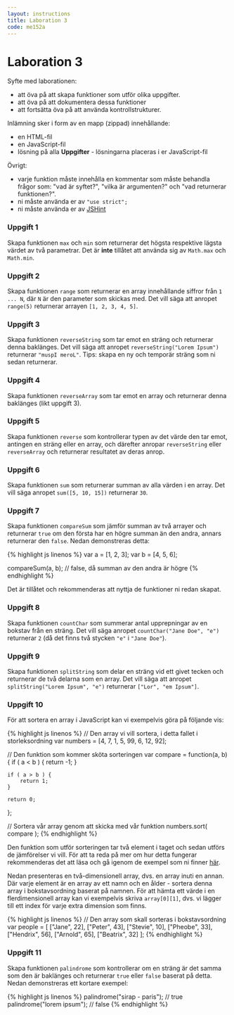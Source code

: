 ```yaml
---
layout: instructions
title: Laboration 3
code: me152a
---
```


# Laboration 3

Syfte med laborationen:

* att öva på att skapa funktioner som utför olika uppgifter.
* att öva på att dokumentera dessa funktioner
* att fortsätta öva på att använda kontrollstrukturer.

Inlämning sker i form av en mapp (zippad) innehållande:

* en HTML-fil
* en JavaScript-fil
* lösning på alla __Uppgifter__ - lösningarna placeras i er JavaScript-fil

Övrigt:

* varje funktion måste innehålla en kommentar som måste behandla frågor som: "vad är syftet?", "vilka är argumenten?" och "vad returnerar funktionen?".
* ni måste använda er av `"use strict";`
* ni måste använda er av [JSHint](http://jshint.com/)

### Uppgift 1

Skapa funktionen `max` och `min` som returnerar det högsta respektive lägsta värdet av två parametrar. Det är __inte__ tillåtet att använda sig av `Math.max` och `Math.min`.

### Uppgift 2

Skapa funktionen `range` som returnerar en array innehållande siffror från `1 ... N`, där `N` är den parameter som skickas med. Det vill säga att anropet `range(5)` returnerar arrayen `[1, 2, 3, 4, 5]`.

### Uppgift 3

Skapa funktionen `reverseString` som tar emot en sträng och returnerar denna baklänges. Det vill säga att anropet `reverseString("Lorem Ipsum")` returnerar `"muspI meroL"`. Tips: skapa en ny och temporär sträng som ni sedan returnerar.

### Uppgift 4

Skapa funktionen `reverseArray` som tar emot en array och returnerar denna baklänges (likt uppgift 3).

### Uppgift 5

Skapa funktionen `reverse` som kontrollerar typen av det värde den tar emot, antingen en sträng eller en array, och därefter anropar `reverseString` eller `reverseArray` och returnerar resultatet av deras anrop.

### Uppgift 6

Skapa funktionen `sum` som returnerar summan av alla värden i en array. Det vill säga anropet `sum([5, 10, 15])` returnerar `30`.

### Uppgift 7

Skapa funktionen `compareSum` som jämför summan av två arrayer och returnerar `true` om den första har en högre summan än den andra, annars returnerar den `false`. Nedan demonstreras detta:

{% highlight js linenos %}
var a = [1, 2, 3];
var b = [4, 5, 6];

compareSum(a, b); // false, då summan av den andra är högre
{% endhighlight %}

Det är tillåtet och rekommenderas att nyttja de funktioner ni redan skapat.

### Uppgift 8

Skapa funktionen `countChar` som summerar antal upprepningar av en bokstav från en sträng. Det vill säga anropet `countChar("Jane Doe", "e")` returnerar `2` (då det finns två stycken `"e"` i `"Jane Doe"`).

### Uppgift 9

Skapa funktionen `splitString` som delar en sträng vid ett givet tecken och returnerar de två delarna som en array. Det vill säga att anropet `splitString("Lorem Ipsum", "e")` returnerar `["Lor", "em Ipsum"]`.

### Uppgift 10

För att sortera en array i JavaScript kan vi exempelvis göra på följande vis:

{% highlight js linenos %}
// Den array vi vill sortera, i detta fallet i storleksordning
var numbers = [4, 7, 1, 5, 99, 6, 12, 92];

// Den funktion som kommer sköta sorteringen
var compare = function(a, b) {
    if ( a < b ) {
        return -1;
    }

    if ( a > b ) {
        return 1;
    }

    return 0;
};

// Sortera vår array genom att skicka med vår funktion
numbers.sort( compare );
{% endhighlight %}

Den funktion som utför sorteringen tar två element i taget och sedan utförs de jämförelser vi vill. För att ta reda på mer om hur detta fungerar rekommenderas det att läsa och gå igenom de exempel som ni finner [här](https://developer.mozilla.org/en-US/docs/Web/JavaScript/Reference/Global_Objects/Array/sort).

Nedan presenteras en två-dimensionell array, dvs. en array inuti en annan. Där varje element är en array av ett namn och en ålder - sortera denna array i bokstavsordning baserat på namnen. För att hämta ett värde i en flerdimensionell array kan vi exempelvis skriva `array[0][1]`, dvs. vi lägger till ett index för varje extra dimension som finns.

{% highlight js linenos %}
// Den array som skall sorteras i bokstavsordning
var people = [
    ["Jane", 22],
    ["Peter", 43],
    ["Stevie", 10],
    ["Pheobe", 33],
    ["Hendrix", 56],
    ["Arnold", 65],
    ["Beatrix", 32]
];
{% endhighlight %}

### Uppgift 11

Skapa funktionen `palindrome` som kontrollerar om en sträng är det samma som den är baklänges och returnerar `true` eller `false` baserat på detta. Nedan demonstreras ett kortare exempel:

{% highlight js linenos %}
palindrome("sirap - paris"); // true
palindrome("lorem ipsum"); // false
{% endhighlight %}
